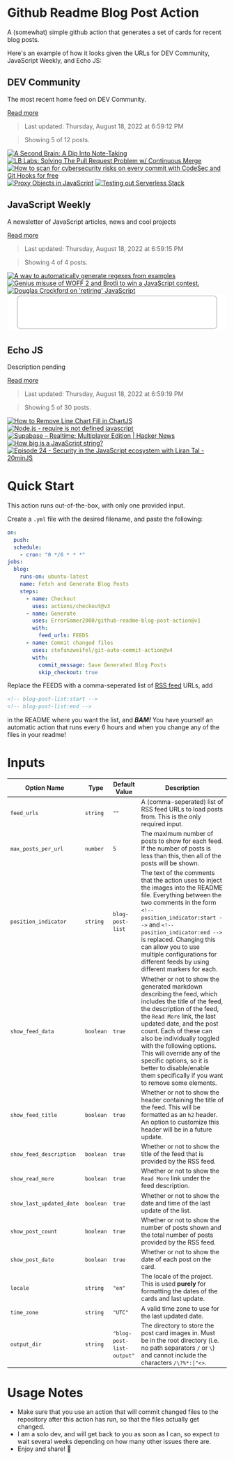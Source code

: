# Github Readme Blog Post Action

A (somewhat) simple github action that generates a set of cards for recent blog posts.

Here's an example of how it looks given the URLs for DEV Community, JavaScript Weekly, and Echo JS:

<!-- post-list:start -->
## DEV Community

The most recent home feed on DEV Community.

[Read more](https://dev.to)
> Last updated: Thursday, August 18, 2022 at 6:59:12 PM

> Showing 5 of 12 posts.

[![A Second Brain: A Dip Into Note-Taking](https://raw.githubusercontent.com/ErrorGamer2000/github-readme-blog-post-action/main/generated_files/DEV_Community/A_Second_Brain__A_Dip_Into_Note-Taking.svg)](https://dev.to/jobber/a-second-brain-a-dip-into-note-taking-3ic2)
[![LB Labs: Solving The Pull Request Problem w/ Continuous Merge](https://raw.githubusercontent.com/ErrorGamer2000/github-readme-blog-post-action/main/generated_files/DEV_Community/LB_Labs__Solving_The_Pull_Request_Problem_w__Continuous_Merge.svg)](https://dev.to/linearb/lb-labs-solving-the-pull-request-problem-w-continuous-merge-1bf2)
[![How to scan for cybersecurity risks on every commit with CodeSec and Git Hooks for free](https://raw.githubusercontent.com/ErrorGamer2000/github-readme-blog-post-action/main/generated_files/DEV_Community/How_to_scan_for_cybersecurity_risks_on_every_commit_with_CodeSec_and_Git_Hooks_for_free.svg)](https://dev.to/codesec/how-to-scan-for-cybersecurity-risks-on-every-commit-with-codesec-and-git-hooks-for-free-15ek)
[![Proxy Objects in JavaScript](https://raw.githubusercontent.com/ErrorGamer2000/github-readme-blog-post-action/main/generated_files/DEV_Community/Proxy_Objects_in_JavaScript.svg)](https://dev.to/kadeesterline/proxy-objects-in-javascript-1ajo)
[![Testing out Serverless Stack](https://raw.githubusercontent.com/ErrorGamer2000/github-readme-blog-post-action/main/generated_files/DEV_Community/Testing_out_Serverless_Stack.svg)](https://dev.to/m_nevin/testing-out-serverless-stack-4je9)


## JavaScript Weekly

A newsletter of JavaScript articles, news and cool projects

[Read more](https://javascriptweekly.com/)
> Last updated: Thursday, August 18, 2022 at 6:59:15 PM

> Showing 4 of 4 posts.

[![A way to automatically generate regexes from examples](https://raw.githubusercontent.com/ErrorGamer2000/github-readme-blog-post-action/main/generated_files/JavaScript_Weekly/A_way_to_automatically_generate_regexes_from_examples.svg)](https://javascriptweekly.com/issues/602)
[![Genius misuse of WOFF 2 and Brotli to win a JavaScript contest.](https://raw.githubusercontent.com/ErrorGamer2000/github-readme-blog-post-action/main/generated_files/JavaScript_Weekly/Genius_misuse_of_WOFF_2_and_Brotli_to_win_a_JavaScript_contest..svg)](https://javascriptweekly.com/issues/601)
[![Douglas Crockford on 'retiring' JavaScript](https://raw.githubusercontent.com/ErrorGamer2000/github-readme-blog-post-action/main/generated_files/JavaScript_Weekly/Douglas_Crockford_on_'retiring'_JavaScript.svg)](https://javascriptweekly.com/issues/600)
[![Common JavaScript issues developers face](https://raw.githubusercontent.com/ErrorGamer2000/github-readme-blog-post-action/main/generated_files/JavaScript_Weekly/Common_JavaScript_issues_developers_face.svg)](https://javascriptweekly.com/issues/599)


## Echo JS

Description pending

[Read more](
http://www.echojs.com
)
> Last updated: Thursday, August 18, 2022 at 6:59:19 PM

> Showing 5 of 30 posts.

[![How to Remove Line Chart Fill in ChartJS](https://raw.githubusercontent.com/ErrorGamer2000/github-readme-blog-post-action/main/generated_files/_Echo_JS_/How_to_Remove_Line_Chart_Fill_in_ChartJS.svg)](
https://masteringjs.io/tutorials/chartjs/line-chart-fill-color
)
[![Node.js - require is not defined javascript](https://raw.githubusercontent.com/ErrorGamer2000/github-readme-blog-post-action/main/generated_files/_Echo_JS_/Node.js_-_require_is_not_defined_javascript.svg)](https://www.js-tutorials.com/nodejs-tutorial/require-is-not-defined-js/)
[![
Supabase – Realtime: Multiplayer Edition | Hacker News
](https://raw.githubusercontent.com/ErrorGamer2000/github-readme-blog-post-action/main/generated_files/_Echo_JS_/_Supabase_–_Realtime__Multiplayer_Edition___Hacker_News_.svg)](
https://news.ycombinator.com/item?id=32510405
)
[![How big is a JavaScript string?](https://raw.githubusercontent.com/ErrorGamer2000/github-readme-blog-post-action/main/generated_files/_Echo_JS_/How_big_is_a_JavaScript_string_.svg)](https://blog.bitsrc.io/how-big-is-a-string-ef2af3d222e6)
[![Episode 24 - Security in the JavaScript ecosystem with Liran Tal - 20minJS](https://raw.githubusercontent.com/ErrorGamer2000/github-readme-blog-post-action/main/generated_files/_Echo_JS_/Episode_24_-_Security_in_the_JavaScript_ecosystem_with_Liran_Tal_-_20minJS.svg)](https://podcast.20minjs.com/1952066/11146790-episode-24-security-in-the-javascript-ecosystem-with-liran-tal)


<!-- post-list:end -->

# Quick Start

This action runs out-of-the-box, with only one provided input.

Create a `.yml` file with the desired filename, and paste the following:

```yml
on:
  push:
  schedule:
    - cron: "0 */6 * * *"
jobs:
  blog:
    runs-on: ubuntu-latest
    name: Fetch and Generate Blog Posts
    steps:
      - name: Checkout
        uses: actions/checkout@v3
      - name: Generate
        uses: ErrorGamer2000/github-readme-blog-post-action@v1
        with:
          feed_urls: FEEDS
      - name: Commit changed files
        uses: stefanzweifel/git-auto-commit-action@v4
        with:
          commit_message: Save Generated Blog Posts
          skip_checkout: true
```

Replace the FEEDS with a comma-seperated list of [RSS feed](https://rss.com/blog/how-do-rss-feeds-work/) URLs, add

```md
<!-- blog-post-list:start -->
<!-- blog-post-list:end -->
```

in the README where you want the list, and **_BAM!_** You have yourself an automatic action that runs every 6 hours and when you change any of the files in your readme!

# Inputs

<table>
  <thead>
    <tr>
      <th>Option Name</th>
      <th>Type</th>
      <th>Default Value</th>
      <th>Description</th>
    </tr>
  </thead>
  <tbody>
    <tr>
      <td><code>feed_urls</code></td>
      <td><code>string</code></td>
      <td><code>""</code></td>
      <td>A (comma-seperated) list of RSS feed URLs to load posts from. This is the only required input.</td>
    </tr>
    <tr>
      <td><code>max_posts_per_url</code></td>
      <td><code>number</code></td>
      <td><code>5</code></td>
      <td>The maximum number of posts to show for each feed. If the number of posts is less than this, then all of the posts will be shown.</td>
    </tr>
    <tr>
      <td><code>position_indicator</code></td>
      <td><code>string</code></td>
      <td><code>blog-post-list</code></td>
      <td>The text of the comments that the action uses to inject the images into the README file. Everything between the two comments in the form <code>&lt;!-- position_indicator:start --&gt;</code> and <code>&lt;!-- position_indicator:end --&gt;</code> is replaced. Changing this can allow you to use multiple configurations for different feeds by using different markers for each.</td>
    </tr>
    <tr>
      <td><code>show_feed_data</code></td>
      <td><code>boolean</code></td>
      <td><code>true</code></td>
      <td>Whether or not to show the generated markdown describing the feed, which includes the title of the feed, the description of the feed, the <code>Read More</code> link, the last updated date, and the post count. Each of these can also be individually toggled with the following options. This will override any of the specific options, so it is better to disable/enable them specifically if you want to remove some elements.</td>
    </tr>
    <tr>
      <td><code>show_feed_title</code></td>
      <td><code>boolean</code></td>
      <td><code>true</code></td>
      <td>Whether or not to show the header containing the title of the feed. This will be formatted as an <code>h2</code> header. An option to customize this header will be in a future update.</td>
    </tr>
    <tr>
      <td><code>show_feed_description</code></td>
      <td><code>boolean</code></td>
      <td><code>true</code></td>
      <td>Whether or not to show the title of the feed that is provided by the RSS feed.</td>
    </tr>
    <tr>
      <td><code>show_read_more</code></td>
      <td><code>boolean</code></td>
      <td><code>true</code></td>
      <td>Whether or not to show the <code>Read More</code> link under the feed description.</td>
    </tr>
    <tr>
      <td><code>show_last_updated_date</code></td>
      <td><code>boolean</code></td>
      <td><code>true</code></td>
      <td>Whether or not to show the date and time of the last update of the list.</td>
    </tr>
    <tr>
      <td><code>show_post_count</code></td>
      <td><code>boolean</code></td>
      <td><code>true</code></td>
      <td>Whether or not to show the number of posts shown and the total number of posts provided by the RSS feed.</td>
    </tr>
    <tr>
      <td><code>show_post_date</code></td>
      <td><code>boolean</code></td>
      <td><code>true</code></td>
      <td>Whether or not to show the date of each post on the card.</td>
    </tr>
    <tr>
      <td><code>locale</code></td>
      <td><code>string</code></td>
      <td><code>"en"</code></td>
      <td>The locale of the project. This is used <strong>purely</strong> for formatting the dates of the cards and last update.</td>
    </tr>
    <tr>
      <td><code>time_zone</code></td>
      <td><code>string</code></td>
      <td><code>"UTC"</code></td>
      <td>A valid time zone to use for the last updated date.</td>
    </tr>
    <tr>
      <td><code>output_dir</code></td>
      <td><code>string</code></td>
      <td><code>"blog-post-list-output"</code></td>
      <td>The directory to store the post card images in. Must be in the root directory (i.e. no path separators <code>/</code> or <code>\</code>) and cannot include the characters <code>/\?%*:|"&lt;&gt;</code>.</td>
    </tr>
<!--
    <tr>
      <td><code></code></td>
      <td><cde></cde></td>
      <td><code></code></td>
      <td></td>
    </tr>
-->
  </tbody>
</table>

# Usage Notes

- Make sure that you use an action that will commit changed files to the repository after this action has run, so that the files actually get changed.
- I am a solo dev, and will get back to you as soon as I can, so expect to wait several weeks depending on how many other issues there are.
- Enjoy and share! 🤗
